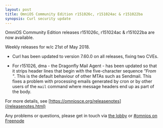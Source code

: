 ```yaml
---
layout: post
title: OmniOS Community Edition r151026c, r151024ac & r151022ba
synopsis: Curl security update
---
```


OmniOS Community Edition releases
r151026c, r151024ac & r151022ba
are now available.

Weekly releases for w/c 21st of May 2018.

* Curl has been updated to version 7.60.0 on all releases, fixing two
  CVEs.

* For r151026, dma - the Dragonfly Mail Agent - has been updated so that it
  strips header lines that begin with the five-character sequence _"From "_.
  This is the default behaviour of other MTAs such as Sendmail. This fixes a
  problem with processing emails generated by cron or by other users of the
  `mail` command where message headers end up as part of the body.

For more details, see [https://omniosce.org/releasenotes](/releasenotes.html)

Any problems or questions, please get in touch via
[the lobby](https://gitter.im/omniosorg/Lobby) or
[#omnios on Freenode](http://webchat.freenode.net?randomnick=1&channels=%23omnios&uio=d4)

